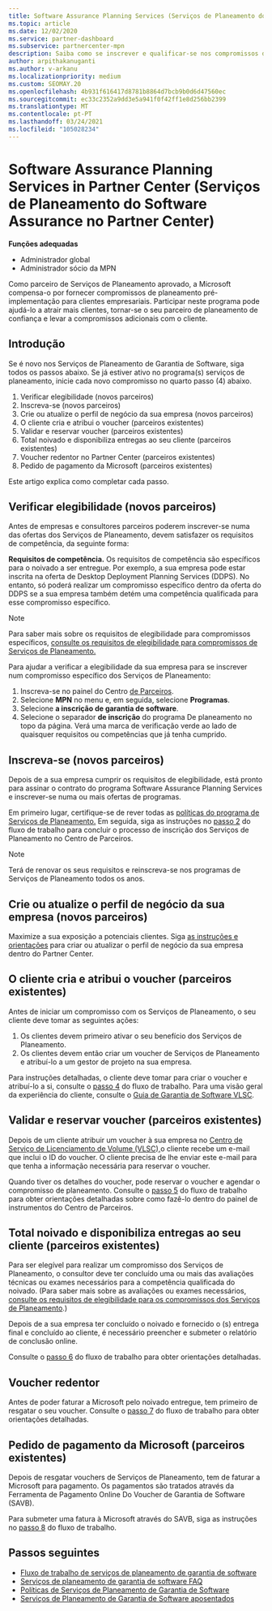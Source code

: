 ```yaml
---
title: Software Assurance Planning Services (Serviços de Planeamento do Software Assurance)
ms.topic: article
ms.date: 12/02/2020
ms.service: partner-dashboard
ms.subservice: partnercenter-mpn
description: Saiba como se inscrever e qualificar-se nos compromissos dos Microsoft Planning Services para que possa fornecer formação e outros serviços a clientes com Software Assurance.
author: arpithakanuganti
ms.author: v-arkanu
ms.localizationpriority: medium
ms.custom: SEOMAY.20
ms.openlocfilehash: 4b931f616417d8781b8864d7bcb9b0d6d47560ec
ms.sourcegitcommit: ec33c2352a9dd3e5a941f0f42ff1e8d256bb2399
ms.translationtype: MT
ms.contentlocale: pt-PT
ms.lasthandoff: 03/24/2021
ms.locfileid: "105028234"
---
```

# <a name="software-assurance-planning-services-in-partner-center"></a>Software Assurance Planning Services in Partner Center (Serviços de Planeamento do Software Assurance no Partner Center)

**Funções adequadas**

- Administrador global
- Administrador sócio da MPN

Como parceiro de Serviços de Planeamento aprovado, a Microsoft compensa-o por fornecer compromissos de planeamento pré-implementação para clientes empresariais. Participar neste programa pode ajudá-lo a atrair mais clientes, tornar-se o seu parceiro de planeamento de confiança e levar a compromissos adicionais com o cliente.

## <a name="get-started"></a>Introdução

Se é novo nos Serviços de Planeamento de Garantia de Software, siga todos os passos abaixo. Se já estiver ativo no programa(s) serviços de planeamento, inicie cada novo compromisso no quarto passo (4) abaixo.

1. Verificar elegibilidade (novos parceiros)
2. Inscreva-se (novos parceiros)
3. Crie ou atualize o perfil de negócio da sua empresa (novos parceiros)
4. O cliente cria e atribui o voucher (parceiros existentes)
5. Validar e reservar voucher (parceiros existentes)
6. Total noivado e disponibiliza entregas ao seu cliente (parceiros existentes)
7. Voucher redentor no Partner Center (parceiros existentes)
8. Pedido de pagamento da Microsoft (parceiros existentes)

Este artigo explica como completar cada passo.

## <a name="verify-eligibility-new-partners"></a>Verificar elegibilidade (novos parceiros)

Antes de empresas e consultores parceiros poderem inscrever-se numa das ofertas dos Serviços de Planeamento, devem satisfazer os requisitos de competência, da seguinte forma:

**Requisitos de competência.** Os requisitos de competência são específicos para o noivado a ser entregue. Por exemplo, a sua empresa pode estar inscrita na oferta de Desktop Deployment Planning Services (DDPS). No entanto, só poderá realizar um compromisso específico dentro da oferta do DDPS se a sua empresa também detém uma competência qualificada para esse compromisso específico.

>[!NOTE]
> Para saber mais sobre os requisitos de elegibilidade para compromissos específicos, [consulte os requisitos de elegibilidade para compromissos de Serviços de Planeamento.](software-assurance-dps-requirements.md)

Para ajudar a verificar a elegibilidade da sua empresa para se inscrever num compromisso específico dos Serviços de Planeamento:

1. Inscreva-se no painel do Centro [de Parceiros](https://partner.microsoft.com/dashboard/home).
2. Selecione **MPN** no menu e, em seguida, selecione **Programas**.
3. Selecione **a inscrição de garantia de software**.
4. Selecione o separador **de inscrição** do programa De planeamento no topo da página. Verá uma marca de verificação verde ao lado de quaisquer requisitos ou competências que já tenha cumprido.

## <a name="enroll-new-partners"></a>Inscreva-se (novos parceiros)

Depois de a sua empresa cumprir os requisitos de elegibilidade, está pronto para assinar o contrato do programa Software Assurance Planning Services e inscrever-se numa ou mais ofertas de programas.

Em primeiro lugar, certifique-se de rever todas as [políticas do programa de Serviços de Planeamento.](https://go.microsoft.com/fwlink/?linkid=2115984) Em seguida, siga as instruções no [passo 2](https://go.microsoft.com/fwlink/?linkid=2115983) do fluxo de trabalho para concluir o processo de inscrição dos Serviços de Planeamento no Centro de Parceiros.

>[!NOTE]
> Terá de renovar os seus requisitos e reinscreva-se nos programas de Serviços de Planeamento todos os anos.

## <a name="create-or-update-your-companys-business-profile-new-partners"></a>Crie ou atualize o perfil de negócio da sua empresa (novos parceiros)

Maximize a sua exposição a potenciais clientes. Siga [as instruções e orientações](create-a-marketing-profile.md) para criar ou atualizar o perfil de negócio da sua empresa dentro do Partner Center.

## <a name="customer-creates-and-assigns-voucher-existing-partners"></a>O cliente cria e atribui o voucher (parceiros existentes)

Antes de iniciar um compromisso com os Serviços de Planeamento, o seu cliente deve tomar as seguintes ações:

1. Os clientes devem primeiro ativar o seu benefício dos Serviços de Planeamento.
2. Os clientes devem então criar um voucher de Serviços de Planeamento e atribuí-lo a um gestor de projeto na sua empresa.

Para instruções detalhadas, o cliente deve tomar para criar o voucher e atribuí-lo a si, consulte o [passo 4](https://go.microsoft.com/fwlink/?linkid=2115983) do fluxo de trabalho. Para uma visão geral da experiência do cliente, consulte o [Guia de Garantia de Software VLSC](https://download.microsoft.com/download/A/7/D/A7D04694-1B1E-4B18-918F-0EDCD43BA2E5/VLSC-Software-Assurance-Guide_en-US.pdf).

## <a name="validate-and-reserve-voucher-existing-partners"></a>Validar e reservar voucher (parceiros existentes)

Depois de um cliente atribuir um voucher à sua empresa no [Centro de Serviço de Licenciamento de Volume (VLSC),](https://www.microsoft.com/Licensing/servicecenter/default.aspx)o cliente recebe um e-mail que inclui o ID do voucher. O cliente precisa de lhe enviar este e-mail para que tenha a informação necessária para reservar o voucher.

Quando tiver os detalhes do voucher, pode reservar o voucher e agendar o compromisso de planeamento. Consulte o [passo 5](https://go.microsoft.com/fwlink/?linkid=2115983) do fluxo de trabalho para obter orientações detalhadas sobre como fazê-lo dentro do painel de instrumentos do Centro de Parceiros.

## <a name="complete-engagement-and-provide-deliverables-to-your-customer-existing-partners"></a>Total noivado e disponibiliza entregas ao seu cliente (parceiros existentes)

Para ser elegível para realizar um compromisso dos Serviços de Planeamento, o consultor deve ter concluído uma ou mais das avaliações técnicas ou exames necessários para a competência qualificada do noivado. (Para saber mais sobre as avaliações ou exames necessários, [consulte os requisitos de elegibilidade para os compromissos dos Serviços de Planeamento](software-assurance-dps-requirements.md).)

Depois de a sua empresa ter concluído o noivado e fornecido o (s) entrega final e concluído ao cliente, é necessário preencher e submeter o relatório de conclusão online.

Consulte o [passo 6](https://go.microsoft.com/fwlink/?linkid=2115983) do fluxo de trabalho para obter orientações detalhadas.

## <a name="redeem-voucher"></a>Voucher redentor

Antes de poder faturar a Microsoft pelo noivado entregue, tem primeiro de resgatar o seu voucher. Consulte o [passo 7](https://go.microsoft.com/fwlink/?linkid=2115983) do fluxo de trabalho para obter orientações detalhadas.

## <a name="request-payment-from-microsoft-existing-partners"></a>Pedido de pagamento da Microsoft (parceiros existentes)

Depois de resgatar vouchers de Serviços de Planeamento, tem de faturar a Microsoft para pagamento. Os pagamentos são tratados através da Ferramenta de Pagamento Online Do Voucher de Garantia de Software (SAVB).

Para submeter uma fatura à Microsoft através do SAVB, siga as instruções no [passo 8](https://go.microsoft.com/fwlink/?linkid=2115983) do fluxo de trabalho.

## <a name="next-steps"></a>Passos seguintes

- [Fluxo de trabalho de serviços de planeamento de garantia de software](https://go.microsoft.com/fwlink/?linkid=2115983)
- [Serviços de planeamento de garantia de software FAQ](https://go.microsoft.com/fwlink/?linkid=2116077)
- [Políticas de Serviços de Planeamento de Garantia de Software](https://go.microsoft.com/fwlink/?linkid=2115984)
- [Serviços de Planeamento de Garantia de Software aposentados](https://query.prod.cms.rt.microsoft.com/cms/api/am/binary/RE4sln9)
